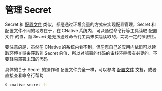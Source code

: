 # 管理 Secret

Secret 和 [配置文件](/docs/config) 类似，都是通过环境变量的方式来实现配置管理，Secret 和 配置文件不同的地方在于，在 CNative 系统内，可以通过命令行等工具读取 配置文件 的值，而 Secret 是无法通过命令行工具来实现读取的，实现一定的保密性。

要注意的是，虽然在 CNative 的系统内看不到，但在您自己的应用内依旧可以读取环境变量来获取到 Secret 的值，所以对部署的代码的审核还是很有必要的。不要轻易部署未知的代码

具体的关于 Secret 的操作和 配置文件完全一样，可以参考 [配置文件](/docs/config) 文档，或者直接查看命令行帮助

```sh
$ cnative secret -h
```